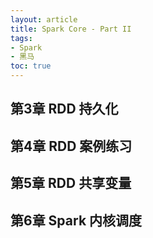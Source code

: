 ```yaml
---
layout: article
title: Spark Core - Part II
tags: 
- Spark
- 黑马
toc: true
---
```



## 第3章 RDD 持久化

## 第4章 RDD 案例练习

## 第5章 RDD 共享变量

## 第6章 Spark 内核调度